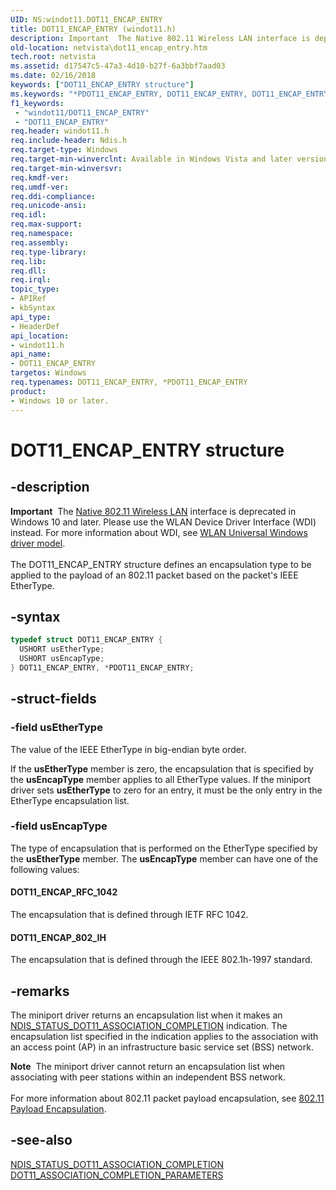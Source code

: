 ```yaml
---
UID: NS:windot11.DOT11_ENCAP_ENTRY
title: DOT11_ENCAP_ENTRY (windot11.h)
description: Important  The Native 802.11 Wireless LAN interface is deprecated in Windows 10 and later.
old-location: netvista\dot11_encap_entry.htm
tech.root: netvista
ms.assetid: d17547c5-47a3-4d10-b27f-6a3bbf7aad03
ms.date: 02/16/2018
keywords: ["DOT11_ENCAP_ENTRY structure"]
ms.keywords: "*PDOT11_ENCAP_ENTRY, DOT11_ENCAP_ENTRY, DOT11_ENCAP_ENTRY structure [Network Drivers Starting with Windows Vista], Native_802.11_data_types_3304c37a-c08f-488e-a75d-d31d59a4a491.xml, PDOT11_ENCAP_ENTRY, PDOT11_ENCAP_ENTRY structure pointer [Network Drivers Starting with Windows Vista], netvista.dot11_encap_entry, windot11/DOT11_ENCAP_ENTRY, windot11/PDOT11_ENCAP_ENTRY"
f1_keywords:
 - "windot11/DOT11_ENCAP_ENTRY"
 - "DOT11_ENCAP_ENTRY"
req.header: windot11.h
req.include-header: Ndis.h
req.target-type: Windows
req.target-min-winverclnt: Available in Windows Vista and later versions of the Windows operating   systems.
req.target-min-winversvr:
req.kmdf-ver:
req.umdf-ver:
req.ddi-compliance:
req.unicode-ansi:
req.idl:
req.max-support:
req.namespace:
req.assembly:
req.type-library:
req.lib:
req.dll:
req.irql:
topic_type:
- APIRef
- kbSyntax
api_type:
- HeaderDef
api_location:
- windot11.h
api_name:
- DOT11_ENCAP_ENTRY
targetos: Windows
req.typenames: DOT11_ENCAP_ENTRY, *PDOT11_ENCAP_ENTRY
product:
- Windows 10 or later.
---
```


# DOT11_ENCAP_ENTRY structure


## -description


<div class="alert"><b>Important</b>  The <a href="https://docs.microsoft.com/previous-versions/windows/hardware/wireless/ff560689(v=vs.85)">Native 802.11 Wireless LAN</a> interface is deprecated in Windows 10 and later. Please use the WLAN Device Driver Interface (WDI) instead. For more information about WDI, see <a href="https://docs.microsoft.com/windows-hardware/drivers/network/wifi-universal-driver-model">WLAN Universal Windows driver model</a>.</div><div> </div>The DOT11_ENCAP_ENTRY structure defines an encapsulation type to be applied to the payload of an
  802.11 packet based on the packet's IEEE EtherType.


## -syntax


```cpp
typedef struct DOT11_ENCAP_ENTRY {
  USHORT usEtherType;
  USHORT usEncapType;
} DOT11_ENCAP_ENTRY, *PDOT11_ENCAP_ENTRY;
```


## -struct-fields




### -field usEtherType

The value of the IEEE EtherType in big-endian byte order.


If the
     <b>usEtherType</b> member is zero, the encapsulation that is specified by the
     <b>usEncapType</b> member applies to all EtherType values. If the miniport driver sets
     <b>usEtherType</b> to zero for an entry, it must be the only entry in the EtherType encapsulation
     list.


### -field usEncapType

The type of encapsulation that is performed on the EtherType specified by the
     <b>usEtherType</b> member. The
     <b>usEncapType</b> member can have one of the following values:






#### DOT11_ENCAP_RFC_1042

The encapsulation that is defined through IETF RFC 1042.



#### DOT11_ENCAP_802_IH

The encapsulation that is defined through the IEEE 802.1h-1997 standard.


## -remarks



The miniport driver returns an encapsulation list when it makes an
    <a href="https://docs.microsoft.com/windows-hardware/drivers/network/ndis-status-dot11-association-completion">
    NDIS_STATUS_DOT11_ASSOCIATION_COMPLETION</a> indication. The encapsulation list specified in the
    indication applies to the association with an access point (AP) in an infrastructure basic service set
    (BSS) network.

<div class="alert"><b>Note</b>  The miniport driver cannot return an encapsulation list when associating with peer
    stations within an independent BSS network.</div>
<div> </div>
For more information about 802.11 packet payload encapsulation, see
    <a href="https://docs.microsoft.com/previous-versions/windows/it-pro/windows-server-2003/cc757419(v=ws.10)">802.11 Payload Encapsulation</a>.




## -see-also

<a href="https://docs.microsoft.com/windows-hardware/drivers/network/ndis-status-dot11-association-completion">
   NDIS_STATUS_DOT11_ASSOCIATION_COMPLETION</a>



<a href="..\windot11\ns-windot11-dot11_association_completion_parameters.md">
   DOT11_ASSOCIATION_COMPLETION_PARAMETERS</a>



 

 


